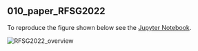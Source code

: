 ## 010_paper_RFSG2022


To reproduce the figure shown below see the [Jupyter Notebook](https://github.com/michaelgrund/GMT-plotting/blob/main/010_paper_RFSG2022/RFSG_2022_Fig_01.ipynb).


![RFSG2022_overview](https://github.com/michaelgrund/GMT-plotting/blob/main/010_paper_RFSG2022/PLOT_fig01_map_URG.png)


